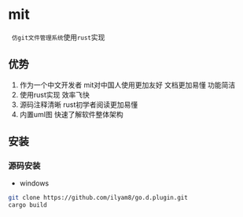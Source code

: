 # mit
` 仿git文件管理系统`使用`rust`实现
## 优势
1. 作为一个中文开发者 mit对中国人使用更加友好 文档更加易懂 功能简洁
2. 使用rust实现 效率飞快
3. 源码注释清晰 rust初学者阅读更加易懂
4. 内置uml图 快速了解软件整体架构
## 安装
### 源码安装
- windows
```bash
git clone https://github.com/ilyam8/go.d.plugin.git
cargo build 
```

